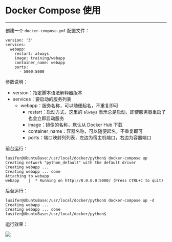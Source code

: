 # Docker Compose 使用

---

创建一个 `docker-compose.yml` 配置文件：

```
version: '3'
services:
  webapp:
    restart: always
    image: training/webapp
    container_name: webapp
    ports:
      - 5000:5000
```

参数说明：

* version：指定脚本语法解释器版本
* services：要启动的服务列表
  * webapp：服务名称，可以随便起名，不重复即可
    * restart：启动方式，这里的 `always` 表示总是启动，即使服务器重启了也会立即启动服务
    * image：镜像的名称，默认从 Docker Hub 下载
    * container\_name：容器名称，可以随便起名，不重复即可
    * ports：端口映射列列表，左边为宿主机端口，右边为容器端口

前台运行：

```
lusifer@UbuntuBase:/usr/local/docker/python$ docker-compose up
Creating network "python_default" with the default driver
Creating webapp ... 
Creating webapp ... done
Attaching to webapp
webapp    |  * Running on http://0.0.0.0:5000/ (Press CTRL+C to quit)
```

后台运行：

```
lusifer@UbuntuBase:/usr/local/docker/python$ docker-compose up -d
Creating webapp ... 
Creating webapp ... done
lusifer@UbuntuBase:/usr/local/docker/python$
```

运行效果：

![](/assets/微信截图_20171104143438.png)